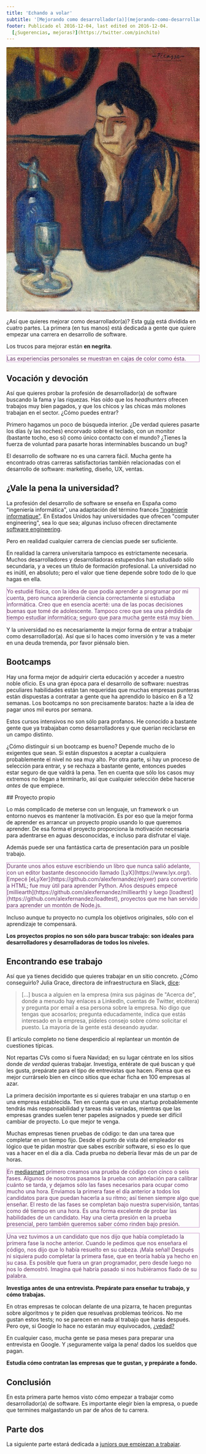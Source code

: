 ```yaml
---
title: 'Echando a volar'
subtitle: '[Mejorando como desarrollador(a)](mejorando-como-desarrolladora.html), parte 1'
footer: Publicado el 2016-12-04, last edited on 2016-12-04.
  [¿Sugerencias, mejoras?](https://twitter.com/pinchito)
---
```


![Pablo Picasso: "[Desarrollador junior tras su primer día](http://classicprogrammerpaintings.com/)", óleo sobre lienzo, 1901-02](pics/junior-after-first-day.jpg "Junior metiéndose un lingotazo")

¿Así que quieres mejorar como desarrollador(a)?
Esta [guía](mejorando-como-desarrolladora.html) está dividida en cuatro partes.
La primera (en tus manos)
está dedicada a gente que quiere empezar una carrera en desarrollo de software.

Los trucos para mejorar están **en negrita**.

<p style="color:#636; border:thin solid #c9c">
Las experiencias personales se muestran en cajas de color como ésta.
</p>

## Vocación y devoción

Así que quieres probar la profesión de desarrollador(a) de software
buscando la fama y las riquezas.
Has oído que los _headhunters_ ofrecen trabajos muy bien pagados,
y que los chicos y las chicas más molones trabajan en el sector.
¿Cómo puedes entrar?

Primero hagamos un poco de búsqueda interior.
¿De verdad quieres pasarte los días (y las noches)
encorvado sobre el teclado,
con un monitor (bastante tocho, eso sí)
como único contacto con el mundo?
¿Tienes la fuerza de voluntad para pasarte horas interminables buscando un bug?

El desarrollo de software no es una carrera fácil.
Mucha gente ha encontrado otras carreras satisfactorias
también relacionadas con el desarrollo de software:
marketing, diseño, UX, ventas.

## ¿Vale la pena la universidad?

La profesión del desarrollo de software se enseña en España como "ingeniería informática",
una adaptación del término francés
["ingénierie informatique"](https://fr.wikipedia.org/wiki/G%C3%A9nie_informatique).
En Estados Unidos hay universidades que ofrecen "computer engineering",
sea lo que sea;
algunas incluso ofrecen directamente [software engineering](http://computingcareers.acm.org/?page_id=12).

Pero en realidad cualquier carrera de ciencias puede ser suficiente.

En realidad la carrera universitaria tampoco es estrictamente necesaria.
Muchos desarrolladores y desarrolladoras estupendos han estudiado sólo secundaria,
y a veces un título de formación profesional.
La universidad no es inútil, en absoluto;
pero el valor que tiene depende sobre todo de lo que hagas en ella.

<p style="color:#636; border:thin solid #c9c">
Yo estudié física,
con la idea de que podía aprender a programar por mi cuenta,
pero nunca aprendería ciencia correctamente si estudiaba informática.
Creo que en esencia acerté:
una de las pocas decisiones buenas que tomé de adolescente.
Tampoco creo que sea una pérdida de tiempo estudiar informática;
seguro que para mucha gente está muy bien.
</p>

Y la universidad no es necesariamente la mejor forma de entrar a trabajar como desarrollador(a).
Así que si lo haces como inversión y te vas a meter en una deuda tremenda,
por favor piénsalo bien.

## Bootcamps

Hay una forma mejor de adquirir cierta educación y acceder a nuestro noble oficio.
Es una gran época para el desarrollo de software:
nuestras peculiares habilidades están tan requeridas que muchas empresas punteras
están dispuestas a contratar a gente que ha aprendido lo básico en 8 a 12 semanas.
Los bootcamps no son precisamente baratos:
hazte a la idea de pagar unos mil euros por semana.

Estos cursos intensivos no son sólo para profanos.
He conocido a bastante gente que ya trabajaban como desarrolladores
y que querían reciclarse en un campo distinto.

¿Cómo distinguir si un bootcamp es bueno?
Depende mucho de lo exigentes que sean.
Si están dispuestos a aceptar a cualquiera probablemente el nivel no sea muy alto.
Por otra parte, si hay un proceso de selección para entrar,
y se rechaza a bastante gente,
entonces puedes estar seguro de que valdrá la pena.
Ten en cuenta que sólo los casos muy extremos no llegan a terminarlo,
así que cualquier selección debe hacerse *antes* de que empiece.

## Proyecto propio

Lo más complicado de meterse con un lenguaje, un framework o un entorno nuevos
es mantener la motivación.
Es por eso que la mejor forma de aprender es arrancar un proyecto propio usando lo que queremos aprender.
De esa forma el proyecto proporciona la motivación necesaria para adentrarse en aguas desconocidas,
e incluso para disfrutar el viaje.

Además puede ser una fantástica carta de presentación para un posible trabajo.

<p style="color:#636; border:thin solid #c9c">
Durante unos años estuve escribiendo un libro que nunca salió adelante,
con un editor bastante desconocido llamado
[LyX](https://www.lyx.org/).
Empecé [eLyXer](https://github.com/alexfernandez/elyxer)
para convertirlo a HTML;
fue muy útil para aprender Python.
Años después empecé
[milliearth](https://github.com/alexfernandez/milliearth)
y luego [loadtest](https://github.com/alexfernandez/loadtest),
proyectos que me han servido para aprender un montón de Node.js.
</p>

Incluso aunque tu proyecto no cumpla los objetivos originales,
sólo con el aprendizaje te compensará.

**Los proyectos propios no son sólo para buscar trabajo:
son ideales para desarrolladores y desarrolladoras de todos los niveles.**

## Encontrando ese trabajo

Así que ya tienes decidido que quieres trabajar en un sitio concreto.
¿Cómo conseguirlo?
Julia Grace, directora de infraestructura en Slack,
[dice](http://www.juliahgrace.com/blog/2015/4/9/an-unconventional-guide-for-getting-a-software-engineering-job):

> [...] busca a alguien en la empresa (mira sus páginas de "Acerca de", donde a menudo hay enlaces a LinkedIn, cuentas de Twitter, etcétera)
> y pregunta por email a esa persona sobre la empresa.
> No digo que tengas que acosarlos; pregunta educadamente, indica que estás interesado en la empresa, pídeles consejo sobre cómo solicitar el puesto.
> La mayoría de la gente está deseando ayudar.

El artículo completo no tiene desperdicio al replantear un montón de cuestiones típicas.

Not repartas CVs como si fuera Navidad;
en su lugar céntrate en los sitios donde _de verdad_ quieras trabajar.
Investiga, entérate de qué buscan y qué les gusta,
prepárate para el tipo de entrevistas que hacen.
Piensa que es mejor currárselo bien en cinco sitios
que echar ficha en 100 empresas al azar.

La primera decisión importante es si quieres trabajar en una startup
o en una empresa establecida.
Ten en cuenta que en una startup probablemente tendrás más responsabilidad y tareas más variadas,
mientras que las empresas grandes suelen tener papeles asignados
y puede ser difícil cambiar de proyecto.
Lo que mejor te venga.

Muchas empresas tienen pruebas de código:
te dan una tarea que completar en un tiempo fijo.
Desde el punto de vista del empleador
es lógico que te pidan mostrar que sabes escribir software,
si eso es lo que vas a hacer en el día a día.
Cada prueba no debería llevar más de un par de horas.

<p style="color:#636; border:thin solid #c9c">
En <a href="https://mediasmart.io/">mediasmart</a>
primero creamos una prueba de código con cinco o seis fases.
Algunos de nosotros pasamos la prueba con antelación para calibrar cuánto se tarda,
y dejamos sólo las fases necesarios para ocupar como mucho una hora.
Enviamos la primera fase el día anterior a todos los candidatos
para que puedan hacerla a su ritmo;
así tienen siempre algo que enseñar.
El resto de las fases se completan bajo nuestra supervisión,
tantas como dé tiempo en una hora.
Es una forma excelente de probar las habilidades de un candidato.
Hay una cierta presión en la prueba presencial,
pero también queremos saber cómo rinden bajo presión.
</p>

<p style="color:#636; border:thin solid #c9c">
Una vez tuvimos a un candidato que nos dijo que había completado la primera fase la noche anterior.
Cuando le pedimos que nos enseñara el código, nos dijo que lo había resuelto en su cabeza.
¡Mala señal!
Después ni siquiera pudo completar la primera fase, que en teoría había ya hecho en su casa.
Es posible que fuera un gran programador, pero desde luego no nos lo demostró.
Imagina qué habría pasado si nos hubiéramos fiado de su palabra.
</p>

**Investiga antes de una entrevista.
Prepárate para enseñar tu trabajo,
y cómo trabajas.**

En otras empresas te colocan delante de una pizarra,
te hacen preguntas sobre algoritmos y te piden que resuelvas problemas teóricos.
No me gustan estos tests;
no se parecen en nada al trabajo que harás después.
Pero oye, si Google lo hace no estarán muy equivocados,
[¿vedad?](http://www.nytimes.com/2013/06/20/business/in-head-hunting-big-data-may-not-be-such-a-big-deal.html?_r=0)

En cualquier caso, mucha gente se pasa meses para preparar una entrevista en Google.
Y ¡seguramente valga la pena! dados los sueldos que pagan.

**Estudia cómo contratan las empresas que te gustan,
y prepárate a fondo.**

## Conclusión

En esta primera parte hemos visto cómo empezar a trabajar como desarrollador(a) de software.
Es importante elegir bien la empresa,
o puede que termines malgastando un par de años de tu carrera.

## Parte dos

La siguiente parte estará dedicada a
[juniors que empiezan a trabajar](advice-for-the-novice.html).

